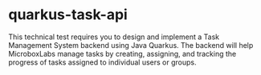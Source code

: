 # quarkus-task-api
This technical test requires you to design and implement a Task Management System backend using Java Quarkus. The backend will help MicroboxLabs manage tasks by creating, assigning, and tracking the progress of tasks assigned to individual users or groups.
